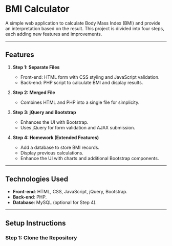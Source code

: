# BMI Calculator

A simple web application to calculate Body Mass Index (BMI) and provide an interpretation based on the result. This project is divided into four steps, each adding new features and improvements.

---

## **Features**
1. **Step 1: Separate Files**
   - Front-end: HTML form with CSS styling and JavaScript validation.
   - Back-end: PHP script to calculate BMI and display results.

2. **Step 2: Merged File**
   - Combines HTML and PHP into a single file for simplicity.

3. **Step 3: jQuery and Bootstrap**
   - Enhances the UI with Bootstrap.
   - Uses jQuery for form validation and AJAX submission.

4. **Step 4: Homework (Extended Features)**
   - Add a database to store BMI records.
   - Display previous calculations.
   - Enhance the UI with charts and additional Bootstrap components.

---

## **Technologies Used**
- **Front-end**: HTML, CSS, JavaScript, jQuery, Bootstrap.
- **Back-end**: PHP.
- **Database**: MySQL (optional for Step 4).

---

## **Setup Instructions**

### **Step 1: Clone the Repository**
```bash
